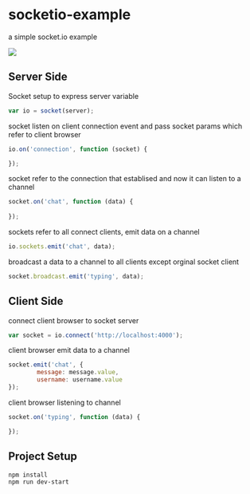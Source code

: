 # socketio-example
a simple socket.io example

<img src="https://raw.githubusercontent.com/alikamal1/websockets-example/master/screenshot.PNG">

## Server Side
Socket setup to express server variable
```javascript
var io = socket(server);
```

socket listen on client connection event and pass socket params which refer to client browser
```javascript
io.on('connection', function (socket) {

});
```

socket refer to the connection that establised and now it can listen to a channel
```javascript
socket.on('chat', function (data) {
        
});
```

sockets refer to all connect clients, emit data on a channel
```javascript
io.sockets.emit('chat', data);
```

broadcast a data to a channel to all clients except orginal socket client
```javascript
socket.broadcast.emit('typing', data);
```

## Client Side
connect client browser to socket server
```javascript
var socket = io.connect('http://localhost:4000');
```

client browser emit data to a channel
```javascript
socket.emit('chat', {
        message: message.value,
        username: username.value
});
```

client browser listening to channel
```javascript
socket.on('typing', function (data) {

});
```

## Project Setup
```
npm install
npm run dev-start
```

